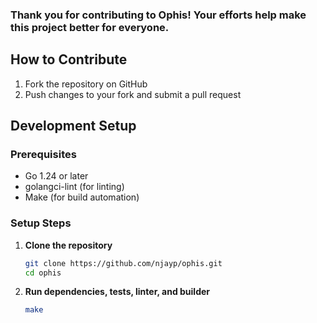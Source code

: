 ### Thank you for contributing to Ophis! Your efforts help make this project better for everyone.

## How to Contribute

1. Fork the repository on GitHub
2. Push changes to your fork and submit a pull request

## Development Setup

### Prerequisites

- Go 1.24 or later
- golangci-lint (for linting)
- Make (for build automation)

### Setup Steps

1. **Clone the repository**
   ```bash
   git clone https://github.com/njayp/ophis.git
   cd ophis
   ```

2. **Run dependencies, tests, linter, and builder**
   ```bash
   make
   ```


